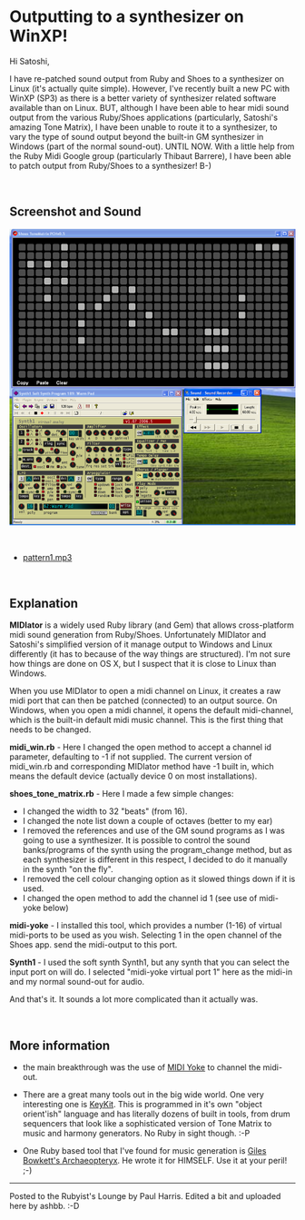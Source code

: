 Outputting to a synthesizer on WinXP!
=====================================
Hi Satoshi,

I have re-patched sound output from Ruby and Shoes to a synthesizer on Linux (it's actually quite simple). However, I've recently built a new PC with WinXP (SP3) as there is a better variety of synthesizer related software available than on Linux. BUT, although I have been able to hear midi sound output from the various Ruby/Shoes applications (particularly, Satoshi's amazing Tone Matrix), I have been unable to route it to a synthesizer, to vary the type of sound output beyond the built-in GM synthesizer in Windows (part of the normal sound-out). UNTIL NOW. With a little help from the Ruby Midi Google group (particularly Thibaut Barrere), I have been able to patch output from Ruby/Shoes to a synthesizer! B-)

<br>

Screenshot and Sound
--------------------
![pattern1.png](http://github.com/ashbb/shoes_tone_matrix/raw/master/pattern1.png)

<br>

- [pattern1.mp3](http://github.com/ashbb/shoes_tone_matrix/raw/master/pattern1.mp3)

<br>

Explanation
-----------
**MIDIator** is a widely used Ruby library (and Gem) that allows cross-platform midi sound generation from Ruby/Shoes. Unfortunately MIDIator and Satoshi's simplified version of it manage output to Windows and Linux differently (it has to because of the way things are structured). I'm not sure how things are done on OS X, but I suspect that it is close to Linux than Windows.

When you use MIDIator to open a midi channel on Linux, it creates a raw midi port that can then be patched (connected) to an output source. On Windows, when you open a midi channel, it opens the default midi-channel, which is the built-in default midi music channel. This is the first thing that needs to be changed.

**midi_win.rb** - Here I changed the open method to accept a channel id parameter, defaulting to -1 if not supplied. The current version of midi_win.rb and corresponding MIDIator method have -1 built in, which means the default device (actually device 0 on most installations).

**shoes_tone_matrix.rb** - Here I made a few simple changes:

- I changed the width to 32 "beats" (from 16).
- I changed the note list down a couple of octaves (better to my ear)
- I removed the references and use of the GM sound programs as I was going to use a synthesizer. It is possible to control the sound banks/programs of the synth using the program_change method, but as each synthesizer is different in this respect, I decided to do it manually in the synth "on the fly".
- I removed the cell colour changing option as it slowed things down if it is used.
- I changed the open method to add the channel id 1 (see use of midi-yoke below)

**midi-yoke** - I installed this tool, which provides a number (1-16) of virtual midi-ports to be used as you wish. Selecting 1 in the open channel of the Shoes app. send the midi-output to this port.

**Synth1** - I used the soft synth Synth1, but any synth that you can select the input port on will do. I selected "midi-yoke virtual port 1" here as the midi-in and my normal sound-out for audio.

And that's it. It sounds a lot more complicated than it actually was.

<br>

More information
----------------
- the main breakthrough was the use of [MIDI Yoke](http://www.midiox.com/myoke.htm) to channel the midi-out.

- There are a great many tools out in the big wide world. One very interesting one is [KeyKit](http://nosuch.com/keykit/). This is programmed in it's own "object orient'ish" language and has literally dozens of built in tools, from drum sequencers that look like a sophisticated version of Tone Matrix to music and harmony generators. No Ruby in sight though. :-P

- One Ruby based tool that I've found for music generation is [Giles Bowkett's Archaeopteryx](http://wiki.github.com/gilesbowkett/archaeopteryx). He wrote it for HIMSELF. Use it at your peril! ;-)


------------

Posted to the Rubyist's Lounge by Paul Harris. Edited a bit and uploaded here by ashbb. :-D
